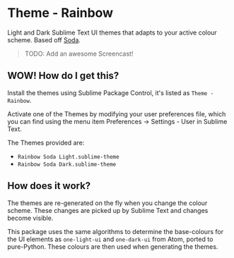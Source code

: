 # Theme - Rainbow

Light and Dark Sublime Text UI themes that adapts to your active colour scheme. Based off [Soda].

> TODO: Add an awesome Screencast!

## WOW! How do I get this?

Install the themes using Sublime Package Control, it's listed as `Theme - Rainbow`.

Activate one of the Themes by modifying your user preferences file, which you
can find using the menu item Preferences -> Settings - User in Sublime Text.

The Themes provided are:

 - `Rainbow Soda Light.sublime-theme`
 - `Rainbow Soda Dark.sublime-theme`

## How does it work?
The themes are re-generated on the fly when you change the colour scheme. These changes are picked up by Sublime Text and changes become visible.

This package uses the same algorithms to determine the base-colours for the UI elements as `one-light-ui` and `one-dark-ui` from Atom, ported to pure-Python. These colours are then used when generating the themes.

  [Soda]: https://github.com/buymeasoda/soda-theme
